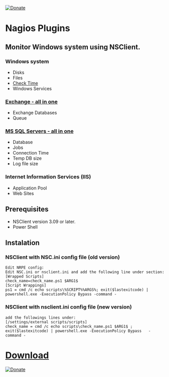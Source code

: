 [![Donate](https://www.paypalobjects.com/en_US/IL/i/btn/btn_donateCC_LG.gif)](https://paypal.me/yosbit)
# Nagios Plugins
## Monitor Windows system using NSClient.

### Windows system
  - Disks
  - Files
  - [Check Time](https://github.com/yosbit/nagios-plugins/blob/master/README/README_check_time.md)
  - Windows Services			
  
### [Exchange - all in one](https://github.com/yosbit/nagios-plugins/blob/master/README/README_check_exchange.md)
  - Exchange Databases
  - Queue				
  
### [MS SQL Servers - all in one](https://github.com/yosbit/nagios-plugins/blob/master/README/README_check_mssql.md)
  - Database 
  - Jobs
  - Connection Time
  - Temp DB size
  - Log file size
			
### Internet Information Services (IIS)
  - Application Pool
  - Web Sites

##  Prerequisites 
  - NSClient version 3.09 or later.
  - Power Shell
	
##  Instalation
### NSClient with NSC.ini config file (old version)
    Edit NRPE config:
    Edit NSC.ini or nsclient.ini and add the following line under section:
    [Wrapped Scripts]
    check_name=check_name.ps1 $ARG1$
    [Script Wrappings]
    ps1 = cmd /c echo scripts\%SCRIPT%%ARGS%; exit($lastexitcode) | powershell.exe -ExecutionPolicy Bypass -command - 
	
### NSClient with nsclient.ini config file (new version)
    add the followings lines under:
    [/settings/external scripts/scripts]
    check_name = cmd /c echo scripts\check_name.ps1 $ARG1$ ; exit($lastexitcode) | powershell.exe -ExecutionPolicy Bypass   -command -
    
#   [Download](https://github.com/yosbit/nagios-plugins/releases)
   [![Donate](https://www.paypalobjects.com/en_US/IL/i/btn/btn_donateCC_LG.gif)](https://paypal.me/yosbit)


